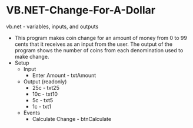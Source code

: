 # VB.NET-Change-For-A-Dollar
vb.net - variables, inputs, and outputs

- This program makes coin change for an amount of money from 0 to 99 cents that it receives as an input from the user.  The output of the program shows the number of coins from each denomination used to make change.
- Setup
    - Input
        - Enter Amount - txtAmount
    - Output (readonly)
        - 25c - txt25
        - 10c - txt10
        - 5c - txt5
        - 1c - txt1
    - Events
        - Calculate Change - btnCalculate
